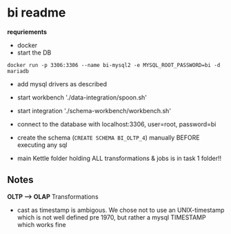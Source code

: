# bi readme

**requriements**

  - docker
  - start the DB
```
docker run -p 3306:3306 --name bi-mysql2 -e MYSQL_ROOT_PASSWORD=bi -d mariadb
```

  - add mysql drivers as described
  - start workbench './data-integration/spoon.sh'
  - start integration './schema-workbench/workbench.sh'
  - connect to the database with localhost:3306, user=root, password=bi

  - create the schema (`CREATE SCHEMA BI_OLTP_4`) manually BEFORE executing any sql  

  - main Kettle folder holding ALL transformations & jobs is in task 1 folder!!


 ## Notes

 **OLTP --> OLAP**
 Transformations
   - cast as timestamp is ambigous. We chose not to use an UNIX-timestamp which is not well defined pre 1970, but rather a mysql TIMESTAMP which works fine